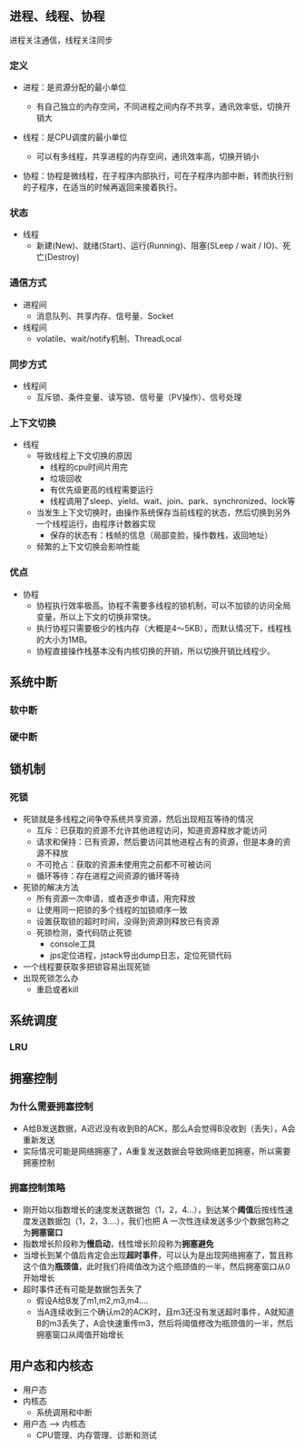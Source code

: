 ## 进程、线程、协程

进程关注通信，线程关注同步

### 定义

- 进程：是资源分配的最小单位
  - 有自己独立的内存空间，不同进程之间内存不共享，通讯效率低，切换开销大

- 线程：是CPU调度的最小单位
  - 可以有多线程，共享进程的内存空间，通讯效率高，切换开销小

- 协程：协程是微线程，在子程序内部执行，可在子程序内部中断，转而执行别的子程序，在适当的时候再返回来接着执行。

### 状态

- 线程
  - 新建(New)、就绪(Start)、运行(Running)、阻塞(SLeep / wait / IO)、死亡(Destroy)

### 通信方式

- 进程间
  - 消息队列、共享内存、信号量、Socket
- 线程间
  - volatile、wait/notify机制、ThreadLocal

### 同步方式

- 线程间
  - 互斥锁、条件变量、读写锁、信号量（PV操作）、信号处理

### 上下文切换

- 线程
  - 导致线程上下文切换的原因
    - 线程的cpu时间片用完
    - 垃圾回收
    - 有优先级更高的线程需要运行
    - 线程调用了sleep、yield、wait、join、park、synchronized、lock等
  - 当发生上下文切换时，由操作系统保存当前线程的状态，然后切换到另外一个线程运行，由程序计数器实现
    - 保存的状态有：栈帧的信息（局部变脸，操作数栈，返回地址）
  - 频繁的上下文切换会影响性能

### 优点

- 协程
  - 协程执行效率极高。协程不需要多线程的锁机制，可以不加锁的访问全局变量，所以上下文的切换非常快。
  - 执行协程只需要极少的栈内存（大概是4～5KB），而默认情况下，线程栈的大小为1MB。
  - 协程直接操作栈基本没有内核切换的开销，所以切换开销比线程少。

## 系统中断

### 软中断

### 硬中断

## 锁机制

### 死锁

- 死锁就是多线程之间争夺系统共享资源，然后出现相互等待的情况
  - 互斥：已获取的资源不允许其他进程访问，知道资源释放才能访问
  - 请求和保持：已有资源，然后要访问其他进程占有的资源，但是本身的资源不释放
  - 不可抢占：获取的资源未使用完之前都不可被访问
  - 循环等待：存在进程之间资源的循环等待
- 死锁的解决方法
  - 所有资源一次申请，或者逐步申请，用完释放
  - 让使用同一把锁的多个线程的加锁顺序一致
  - 设置获取锁的超时时间，没得到资源则释放已有资源
  - 死锁检测，查代码防止死锁
    - console工具
    - jps定位进程，jstack导出dump日志，定位死锁代码
- 一个线程要获取多把锁容易出现死锁
- 出现死锁怎么办
  - 重启或者kill



## 系统调度

### LRU

## 拥塞控制

### 为什么需要拥塞控制

- A给B发送数据，A迟迟没有收到B的ACK，那么A会觉得B没收到（丢失），A会重新发送
- 实际情况可能是网络拥塞了，A重复发送数据会导致网络更加拥塞，所以需要拥塞控制

### 拥塞控制策略		

- 刚开始以指数增长的速度发送数据包（1，2，4...），到达某个**阈值**后按线性速度发送数据包（1，2，3....），我们也把 A 一次性连续发送多少个数据包称之为**拥塞窗口**
- 指数增长阶段称为**慢启动**，线性增长阶段称为**拥塞避免**
- 当增长到某个值后肯定会出现**超时事件**，可以认为是出现网络拥塞了，暂且称这个值为**瓶颈值**，此时我们将阈值改为这个瓶颈值的一半，然后拥塞窗口从0开始增长
- 超时事件还有可能是数据包丢失了
  - 假设A给B发了m1,m2,m3,m4....
  - 当A连续收到三个确认m2的ACK时，且m3还没有发送超时事件，A就知道B的m3丢失了，A会快速重传m3，然后将阈值修改为瓶颈值的一半，然后拥塞窗口从阈值开始增长

## 用户态和内核态

- 用户态
- 内核态
  - 系统调用和中断
- 用户态 --> 内核态
  - CPU管理、内存管理、诊断和测试




















